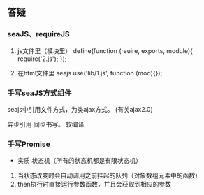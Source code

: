 ## 答疑

### seaJS、requireJS
1. js文件里（模块里）
  define(function (reuire, exports, module){
      require('2.js');
  });

2. 在html文件里
  seajs.use('lib/1.js', function (mod){});

### 手写seaJS方式组件
seajs中引用文件方式，为类ajax方式。 (有关ajax2.0)

异步引用 同步书写。
软编译

### 手写Promise
- 实质 状态机（所有的状态机都是有限状态机）
1. 当状态改变时会自动调用之前挂起的队列（对象数组元素中的函数）
2. then执行时直接运行参数函数，并且会获取到相应的参数